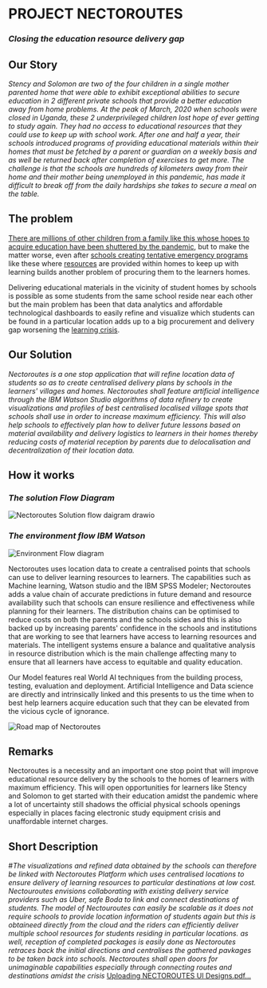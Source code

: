 # **PROJECT NECTOROUTES**
### ***Closing the education resource delivery gap***
## **Our Story**
*Stency and Solomon are two of the four children in a single mother parented home that were able to exhibit exceptional abilities to secure education in 2 different private schools that provide a better education away from home problems. At the peak of March, 2020 when schools were closed in Uganda, these 2 underprivileged children lost hope of ever getting to study again. 
They had no access to educational resources that they could use to keep up with school work. After one and half a year, their schools introduced programs of providing educational materials within their homes that must be fetched by a parent or guardian on a weekly basis and as well be returned back after completion of exercises to get more. The challenge is that the schools are hundreds of kilometers away from their home and their mother being unemployed in this pandemic, has made it difficult to break off from the daily hardships she takes to secure a meal on the table.*

## **The problem**
[There are millions of other children from a family like this whose hopes to acquire education have been shuttered by the pandemic](https://www.worldbank.org/en/news/immersive-story/2021/01/22/urgent-effective-action-required-to-quell-the-impact-of-covid-19-on-education-worldwide), but to make the matter worse, even after [schools creating tentative emergency programs](https://blogs.worldbank.org/education/what-pisa-development-results-tell-us-about-education-access-and-learning-levels) like these where [resources](https://twitter.com/i/status/1323847691583938560) are provided within homes to keep up with learning builds another problem of procuring them to the learners homes. 

Delivering educational materials in the vicinity of student homes by schools is possible as some students from the same school reside near each other but the main problem has been that data analytics and affordable technological dashboards to easily refine and visualize which students can be found in a particular location adds up to a big procurement and delivery gap worsening the [learning crisis](https://www.worldbank.org/en/publication/wdr2018).

## **Our Solution**
*Nectoroutes is a one stop application that will refine location data of students so as to create centralised delivery plans by schools in the learners' villages and homes. Nectoroutes shall feature artificial intelligence through the IBM Watson Studio algorithms of data refinery to create visualizations and profiles of best centralised localised village spots that schools shall use in order to increase maximum efficiency. This will also help schools to effectively plan how to deliver future lessons based on material availability and delivery logistics to learners in their homes thereby reducing costs of material reception by parents due to delocalisation and decentralization of their location data.* 

## **How it works**
### ***The solution Flow Diagram***
![Nectoroutes Solution flow daigram drawio](https://user-images.githubusercontent.com/94690591/142727187-bbec15a4-b6c3-4534-86fd-3b7838e17e88.png)
### ***The environment flow IBM Watson***
![Environment Flow diagram](https://user-images.githubusercontent.com/94690591/142727285-d6e6117e-2174-4ceb-a6bf-1b858a1bfc7c.png)

Nectoroutes uses location data to create a centralised points that schools can use to deliver learning resources to learners.
The capabilities such as Machine learning, Watson studio and the IBM SPSS Modeler; Nectoroutes adds a value chain of accurate predictions in future demand and resource availability such that schools can ensure resilience and effectiveness while planning for their learners.
The distribution chains can be optimised to reduce costs on both the parents and the schools sides and this is also backed up by increasing parents' confidence in the schools and institutions that are working to see that learners have access to learning resources and materials.
The intelligent systems ensure a balance and qualitative analysis in resource distribution which is the main challenge affecting many to ensure that all learners have access to equitable and quality education.

Our Model features real World AI techniques from the building process, testing, evaluation and deployment. Artificial Intelligence and Data science are directly and intrinsically linked and this presents to us the time when to best help learners acquire education such that they can be elevated from the vicious cycle of ignorance.

![Road map of Nectoroutes](https://user-images.githubusercontent.com/94690591/142727419-9115e9db-ef5a-4c97-bd6a-5a580e552fda.png)

## **Remarks**
Nectoroutes is a necessity and an important one stop point that will improve educational resource delivery by the schools to the homes of learners  with maximum efficiency. This will open opportunities for learners like Stency and Solomon to get started with their education amidst the pandemic where a lot of uncertainty still shadows the official physical schools openings especially in places facing electronic study equipment crisis and unaffordable internet charges.

## **Short Description**
#*The visualizations and refined data obtained by the schools can therefore be linked with Nectoroutes Platform which uses centralised locations to ensure delivery of learning resources to particular destinations at low cost. Nectouroutes envisions collaborating with existing delivery service providers such as Uber, safe Boda to link and connect destinations of students. The model of Nectouroutes can easily be scalable as it does not require schools to provide location information of students again but this is obtaineed directly from the cloud and the riders can efficiently deliver multiple school resources for students residing in particular locations. as well, reception of completed packages is easily done as Nectoroutes retraces back the initial directions and centralises the gathered pavkages to be taken back into schools. Nectoroutes shall open doors for unimaginable capabilities especially through connecting routes and destinations amidst the crisis*
[Uploading NECTOROUTES UI Designs.pdf…]()

